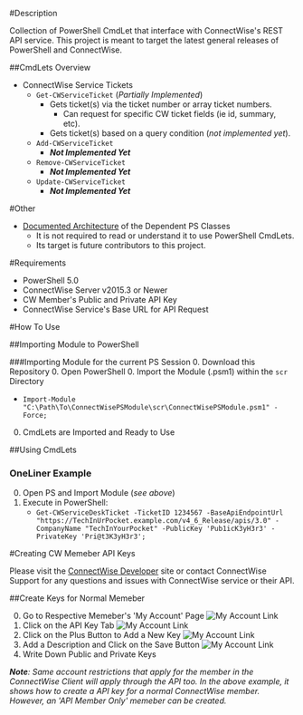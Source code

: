#Description  

Collection of PowerShell CmdLet that interface with ConnectWise's REST API service. This project is meant to target the latest general releases of PowerShell and ConnectWise.

##CmdLets Overview 
- ConnectWise Service Tickets  
  - `Get-CWServiceTicket` (_Partially Implemented_) 
    - Gets ticket(s) via the ticket number or array ticket numbers.
      - Can request for specific CW ticket fields (ie id, summary, etc). 
    - Gets ticket(s) based on a query condition (*not implemented yet*).
  - `Add-CWServiceTicket` 
    - **_Not Implemented Yet_**
  - `Remove-CWServiceTicket` 
    - **_Not Implemented Yet_** 
  - `Update-CWServiceTicket` 
    - **_Not Implemented Yet_** 

#Other
- [Documented Architecture](https://github.com/sgtoj/ConnectWisePSModule/blob/master/doc/ClassArchitectures.md) of the Dependent PS Classes
  - It is not required to read or understand it to use PowerShell CmdLets.
  - Its target is future contributors to this project. 
        
#Requirements

- PowerShell 5.0
- ConnectWise Server v2015.3 or Newer
- CW Member's Public and Private API Key
- ConnectWise Service's Base URL for API Request

#How To Use

##Importing Module to PowerShell

###Importing Module for the current PS Session
0. Download this Repository
0. Open PowerShell
0. Import the Module (.psm1) within the `scr` Directory
   - `Import-Module "C:\Path\To\ConnectWisePSModule\scr\ConnectWisePSModule.psm1" -Force;`
0. CmdLets are Imported and Ready to Use

##Using CmdLets

### OneLiner Example
0. Open PS and Import Module (*see above*)
0. Execute in PowerShell:
   - `Get-CWServiceDeskTicket -TicketID 1234567 -BaseApiEndpointUrl "https://TechInUrPocket.example.com/v4_6_Release/apis/3.0" -CompanyName "TechInYourPocket" -PublicKey 'Pub1icK3yH3r3' -PrivateKey 'Pri@t3K3yH3r3';`

#Creating CW Memeber API Keys

 Please visit the [ConnectWise Developer](https://developer.connectwise.com/) site or contact ConnectWise Support for any questions and issues with ConnectWise service or their API. 

##Create Keys for Normal Memeber

0. Go to Respective Memeber's 'My Account' Page
   ![My Account Link](https://raw.githubusercontent.com/sgtoj/ConnectWisePSModule/master/doc/imgs/createapikey-1.png)
0. Click on the API Key Tab
   ![My Account Link](https://raw.githubusercontent.com/sgtoj/ConnectWisePSModule/master/doc/imgs/createapikey-2.png)
0. Click on the Plus Button to Add a New Key
   ![My Account Link](https://raw.githubusercontent.com/sgtoj/ConnectWisePSModule/master/doc/imgs/createapikey-3.png)
0. Add a Description and Click on the Save Button
   ![My Account Link](https://raw.githubusercontent.com/sgtoj/ConnectWisePSModule/master/doc/imgs/createapikey-4.png)
0. Write Down Public and Private Keys

*__Note__: Same account restrictions that apply for the member in the ConnectWise Client will apply through the API too. In the above example, it shows how to create a API key for a normal ConnectWise member. However, an 'API Member Only' memeber can be created.*


